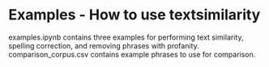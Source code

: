 # Examples - How to use textsimilarity

examples.ipynb contains three examples for performing text similarity, spelling correction, and removing phrases with profanity.  
comparison_corpus.csv contains example phrases to use for comparison.  